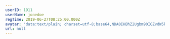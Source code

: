 ```yaml
---
userID: 1911
userName: jonedoe
regTime: 2019-06-27T08:25:00.000Z
avatar: 'data:text/plain; charset=utf-8;base64,NDA0IHBhZ2Ugbm90IGZvdW5kCg=='
url: null
---
```



